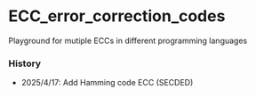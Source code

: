 # ECC_error_correction_codes
Playground for mutiple ECCs in different programming languages

### History
- 2025/4/17: Add Hamming code ECC (SECDED)